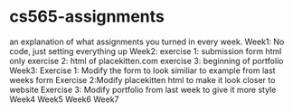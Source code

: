 # cs565-assignments
an explanation of what assignments you turned in every week.
Week1: No code, just setting everything up
Week2: 
  exercise 1: submission form html only
  exercise 2: html of placekitten.com
  exercise 3: beginning of portfolio
Week3:
  Exercise 1: Modify the form to look similiar to example from last weeks form
  Exercise 2:Modify placekitten html to make it look closer to website
  Exercise 3: Modify portfolio from last week to give it more style
Week4
Week5
Week6
Week7
